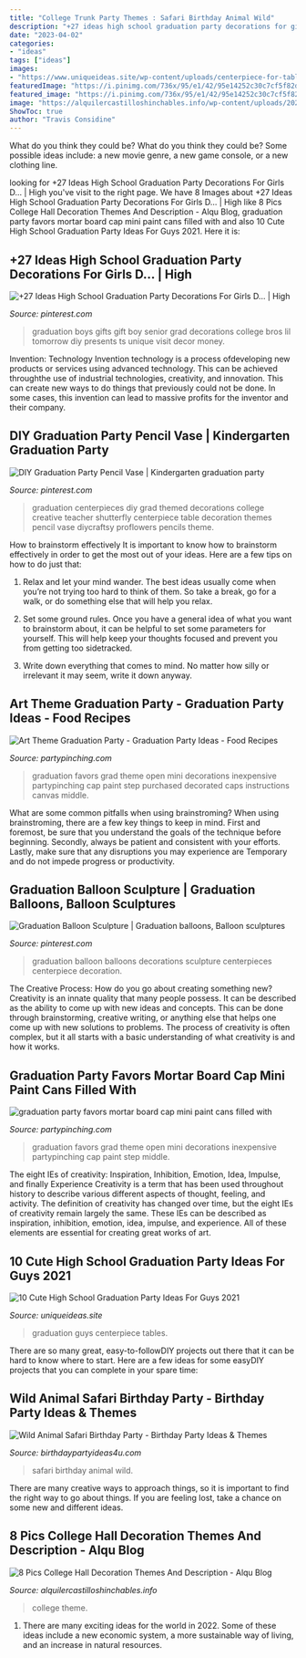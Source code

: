 ```yaml
---
title: "College Trunk Party Themes : Safari Birthday Animal Wild"
description: "+27 ideas high school graduation party decorations for girls d…"
date: "2023-04-02"
categories:
- "ideas"
tags: ["ideas"]
images:
- "https://www.uniqueideas.site/wp-content/uploads/centerpiece-for-tables-at-a-graduation-party-good-for-guysno.jpg"
featuredImage: "https://i.pinimg.com/736x/95/e1/42/95e14252c30c7cf5f82d8969d13378a7.jpg"
featured_image: "https://i.pinimg.com/736x/95/e1/42/95e14252c30c7cf5f82d8969d13378a7.jpg"
image: "https://alquilercastilloshinchables.info/wp-content/uploads/2020/06/Res-Hall-Hallway-College-decor-Hallway-decorating-Hall-decor.jpg"
ShowToc: true
author: "Travis Considine"
---
```



What do you think they could be?
What do you think they could be? Some possible ideas include: a new movie genre, a new game console, or a new clothing line.

	

		
looking for +27 Ideas High School Graduation Party Decorations For Girls D… | High you've visit to the right page. We have 8 Images about +27 Ideas High School Graduation Party Decorations For Girls D… | High like 8 Pics College Hall Decoration Themes And Description - Alqu Blog, graduation party favors mortar board cap mini paint cans filled with and also 10 Cute High School Graduation Party Ideas For Guys 2021. Here it is:
		
    
## +27 Ideas High School Graduation Party Decorations For Girls D… | High

<img loading=lazy src="https://i.pinimg.com/736x/95/e1/42/95e14252c30c7cf5f82d8969d13378a7.jpg" onerror="this.onerror=null;this.src='https://tse4.mm.bing.net/th?id=OIP.QQn2BGsqii6x_ebgun-L8gHaNJ&amp;pid=15.1';" alt="+27 Ideas High School Graduation Party Decorations For Girls D… | High">

_Source: pinterest.com_

>graduation boys gifts gift boy senior grad decorations college bros lil tomorrow diy presents ts unique visit decor money. 

	

Invention: Technology
Invention technology is a process ofdeveloping new products or services using advanced technology. This can be achieved throughthe use of industrial technologies, creativity, and innovation. This can create new ways to do things that previously could not be done. In some cases, this invention can lead to massive profits for the inventor and their company.

    
## DIY Graduation Party Pencil Vase | Kindergarten Graduation Party

<img loading=lazy src="https://i.pinimg.com/736x/7e/df/15/7edf158d36ecd26ec0d6eba51529ae4b.jpg" onerror="this.onerror=null;this.src='https://tse1.mm.bing.net/th?id=OIP.sZa6WQirYWInBeql8iVMogHaLI&amp;pid=15.1';" alt="DIY Graduation Party Pencil Vase | Kindergarten graduation party">

_Source: pinterest.com_

>graduation centerpieces diy grad themed decorations college creative teacher shutterfly centerpiece table decoration themes pencil vase diycraftsy proflowers pencils theme. 

	

How to brainstorm effectively
It is important to know how to brainstorm effectively in order to get the most out of your ideas. Here are a few tips on how to do just that:
1. Relax and let your mind wander. The best ideas usually come when you’re not trying too hard to think of them. So take a break, go for a walk, or do something else that will help you relax.

2. Set some ground rules. Once you have a general idea of what you want to brainstorm about, it can be helpful to set some parameters for yourself. This will help keep your thoughts focused and prevent you from getting too sidetracked.

3. Write down everything that comes to mind. No matter how silly or irrelevant it may seem, write it down anyway.

    
## Art Theme Graduation Party - Graduation Party Ideas - Food Recipes

<img loading=lazy src="https://partypinching.com/wp-content/uploads/2018/05/g9cwater.jpg" onerror="this.onerror=null;this.src='https://tse3.mm.bing.net/th?id=OIP.lqf0aSdyq8FYmoDTyXz99gHaFj&amp;pid=15.1';" alt="Art Theme Graduation Party - Graduation Party Ideas - Food Recipes">

_Source: partypinching.com_

>graduation favors grad theme open mini decorations inexpensive partypinching cap paint step purchased decorated caps instructions canvas middle. 

	

What are some common pitfalls when using brainstroming?
When using brainstroming, there are a few key things to keep in mind. First and foremost, be sure that you understand the goals of the technique before beginning. Secondly, always be patient and consistent with your efforts. Lastly, make sure that any disruptions you may experience are Temporary and do not impede progress or productivity.

    
## Graduation Balloon Sculpture | Graduation Balloons, Balloon Sculptures

<img loading=lazy src="https://i.pinimg.com/736x/ca/c9/36/cac936d69c4f53ea3efb37161620fb0d--graduation-balloons-fritz.jpg" onerror="this.onerror=null;this.src='https://tse3.mm.bing.net/th?id=OIP.fjn_hqdXjTk_ZpESOlmpOQDhEs&amp;pid=15.1';" alt="Graduation Balloon Sculpture | Graduation balloons, Balloon sculptures">

_Source: pinterest.com_

>graduation balloon balloons decorations sculpture centerpieces centerpiece decoration. 

	

The Creative Process: How do you go about creating something new?
Creativity is an innate quality that many people possess. It can be described as the ability to come up with new ideas and concepts. This can be done through brainstorming, creative writing, or anything else that helps one come up with new solutions to problems. The process of creativity is often complex, but it all starts with a basic understanding of what creativity is and how it works.

    
## Graduation Party Favors Mortar Board Cap Mini Paint Cans Filled With

<img loading=lazy src="https://partypinching.com/wp-content/uploads/2016/11/g9cwater-1-1024x768.jpg" onerror="this.onerror=null;this.src='https://tse1.mm.bing.net/th?id=OIP.nO2pqUYPCsLZ4TJRJ8N3rgHaFj&amp;pid=15.1';" alt="graduation party favors mortar board cap mini paint cans filled with">

_Source: partypinching.com_

>graduation favors grad theme open mini decorations inexpensive partypinching cap paint step middle. 

	

The eight IEs of creativity: Inspiration, Inhibition, Emotion, Idea, Impulse, and finally Experience
Creativity is a term that has been used throughout history to describe various different aspects of thought, feeling, and activity. The definition of creativity has changed over time, but the eight IEs of creativity remain largely the same. These IEs can be described as inspiration, inhibition, emotion, idea, impulse, and experience. All of these elements are essential for creating great works of art.

    
## 10 Cute High School Graduation Party Ideas For Guys 2021

<img loading=lazy src="https://www.uniqueideas.site/wp-content/uploads/centerpiece-for-tables-at-a-graduation-party-good-for-guysno.jpg" onerror="this.onerror=null;this.src='https://tse1.mm.bing.net/th?id=OIP.ZWuiiE6OtwaWvgj6KPuHJAHaLH&amp;pid=15.1';" alt="10 Cute High School Graduation Party Ideas For Guys 2021">

_Source: uniqueideas.site_

>graduation guys centerpiece tables. 

	

There are so many great, easy-to-followDIY projects out there that it can be hard to know where to start. Here are a few ideas for some easyDIY projects that you can complete in your spare time: 

    
## Wild Animal Safari Birthday Party - Birthday Party Ideas &amp; Themes

<img loading=lazy src="http://i0.wp.com/www.birthdaypartyideas4u.com/wp-content/uploads/2017/02/Wild-Animal-Safari-Birthday-Party-Drinking-Jars.jpg" onerror="this.onerror=null;this.src='https://tse2.mm.bing.net/th?id=OIP.uMkC3GBUIHSs6s2esIc-SwHaLH&amp;pid=15.1';" alt="Wild Animal Safari Birthday Party - Birthday Party Ideas &amp; Themes">

_Source: birthdaypartyideas4u.com_

>safari birthday animal wild. 

	

There are many creative ways to approach things, so it is important to find the right way to go about things. If you are feeling lost, take a chance on some new and different ideas.

    
## 8 Pics College Hall Decoration Themes And Description - Alqu Blog

<img loading=lazy src="https://alquilercastilloshinchables.info/wp-content/uploads/2020/06/Res-Hall-Hallway-College-decor-Hallway-decorating-Hall-decor.jpg" onerror="this.onerror=null;this.src='https://tse3.mm.bing.net/th?id=OIP.V2b3y3iHpljp6h7BEsswjQHaLG&amp;pid=15.1';" alt="8 Pics College Hall Decoration Themes And Description - Alqu Blog">

_Source: alquilercastilloshinchables.info_

>college theme. 

	

1. There are many exciting ideas for the world in 2022. Some of these ideas include a new economic system, a more sustainable way of living, and an increase in natural resources.


